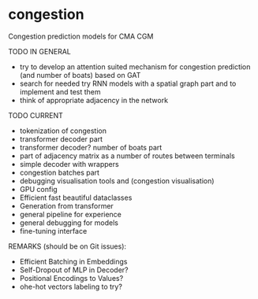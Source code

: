 # congestion
Congestion prediction models for CMA CGM

TODO IN GENERAL 

- try to develop an attention suited mechanism for congestion prediction (and number of boats) based on GAT
- search for needed try RNN models with a spatial graph part and to implement and test them
- think of appropriate adjacency in the network 

TODO CURRENT
 
- tokenization of congestion 
- transformer decoder part
- transformer decoder? number of boats part 
- part of adjacency matrix as a number of routes between terminals 
- simple decoder with wrappers 
- congestion batches part 
- debugging visualisation tools and (congestion visualisation)
- GPU config 
- Efficient fast beautiful dataclasses
- Generation from transformer 
- general pipeline for experience
- general debugging for models
- fine-tuning interface


REMARKS (should be on Git issues): 

- Efficient Batching in Embeddings 
- Self-Dropout of MLP in Decoder? 
- Positional Encodings to Values? 
- ohe-hot vectors labeling to try?